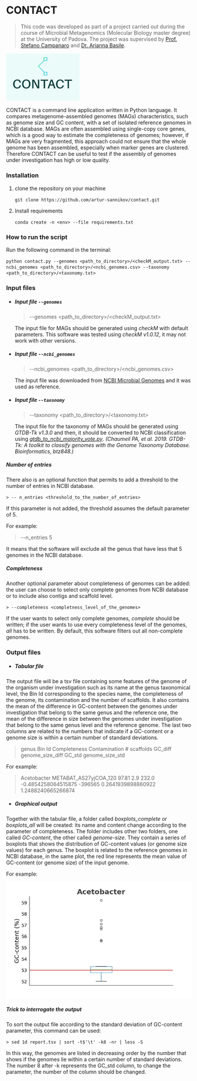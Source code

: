 # **CONTACT**

>This code was developed as part of a project carried out during the course of Microbial Metagenomics (Molecular Biology master degree) at the University of Padova. The project was supervised by [Prof. Stefano Campanaro](https://github.com/stefcamp) and [Dr. Arianna Basile](https://github.com/arianccbasile).

<img src="img/logo.jpeg" alt="logo" width="200"/>

CONTACT is a command line application written in Python language. It compares metagenome-assembled genomes (MAGs) characteristics, such as genome size and GC content, with a set of isolated reference genomes in NCBI database. MAGs are often assembled using single-copy core genes, which is a good way to estimate the completeness of genomes; however, if MAGs are very fragmented, this approach could not ensure that the whole genome has been assembled, especially when marker genes are clustered. Therefore CONTACT can be useful to test if the assembly of genomes under investigation has high or low quality.

### **Installation**
1. clone the repository on your machine
   ```
   git clone https://github.com/artur-sannikov/contact.git
   ```
2. Install requirements 
   ```
   conda create -n <env> --file requirements.txt
   ```

### **How to run the script**
Run the following command in the terminal:

 ```
 python contact.py --genomes <path_to_directory>/<checkM_output.txt> --ncbi_genomes <path_to_directory>/<ncbi_genomes.csv> --taxonomy <path_to_directory>/<taxonomy.txt>
 ```

### **Input files**

- ##### Input file `--genomes`
  
  > --genomes <path_to_directory>/<checkM_output.txt>

  The input file for MAGs should be generated using *checkM* with default parameters. This software was tested using *checkM v1.0.12*, it may not work with other versions.

- ##### Input file `--ncbi_genomes`

  > --ncbi_genomes <path_to_directory>/<ncbi_genomes.csv>

  The input file was downloaded from [NCBI Microbial Genomes](https://www.ncbi.nlm.nih.gov/genome/browse#!/prokaryotes/) and it was used as reference.

- ##### Input file `--taxonomy`

  > --taxonomy <path_to_directory>/<taxonomy.txt>
  
  The input file for the taxonomy of MAGs should be generated using *GTDB-Tk v1.3.0* and then, it should be converted to NCBI classification using *[gtdb_to_ncbi_majority_vote.py](https://github.com/Ecogenomics/GTDBTk/blob/staging/scripts/gtdb_to_ncbi_majority_vote.py)*. *(Chaumeil PA, et al. 2019. GTDB-Tk: A toolkit to classify genomes with the Genome Taxonomy Database. Bioinformatics, btz848.)*

##### **Number of entries**
There also is an optional function that permits to add a threshold to the number of entries in NCBI database.
  ```
> -- n_entries <threshold_to_the_number_of_entries>
  ```
If this parameter is not added, the threshold assumes the default parameter of 5.

For example:

> --n_entries 5

It means that the software will exclude all the genus that have less that 5 genomes in the NCBI database.

##### **Completeness**
Another optional parameter about completeness of genomes can be added: the user can choose to select only complete genomes from NCBI database or to include also contigs and scaffold level.
  ```
> --completeness <completness_level_of_the_genomes>
  ```
If the user wants to select only complete genomes, *complete* should be written; if the user wants to use every completeness level of the genomes, *all* has to be written.
By default, this software filters out all non-complete genomes.


### **Output files** 

- ##### Tabular file
The output file will be a tsv file containing some features of the genome of the organism under investigation such as its name at the genus taxonomical level, the Bin Id corresponding to the species name, the completeness of the genome, its contamination and the number of scaffolds. It also contains the mean of the difference in GC-content between the genomes under investigation that belong to the same genus and the reference one, the mean of the difference in size between the genomes under investigation that belong to the same genus level and the reference genome. The last two columns are related to the numbers that indicate if a GC-content or a genome size is within a certain number of standard deviations.

> genus Bin Id  Completeness  Contamination # scaffolds GC_diff genome_size_diff  GC_std  genome_size_std

For example:

> Acetobacter METABAT_AS27yjCOA_120 97.81 2.9 232.0 -0.4854258064515875 -396565 0.2641939898860922  1.2488240665266874

- ##### Graphical output
Together with the tabular file, a folder called *boxplots_complete* or *boxplots_all* will be created: its name and content change according to the parameter of completeness. The folder includes other two folders, one called *GC-content*, the other called *genome-size*. They contain a series of boxplots that shows the distribution of GC-content values (or genome size values) for each genus. The boxplot is related to the reference genomes in NCBI database, in the same plot, the red line represents the mean value of GC-content (or genome size) of the input genome.

For example:

![Boxplot example](img/boxplot_example.jpg)

##### **Trick to interrogate the output**

To sort the output file according to the standard deviation of GC-content parameter, this command can be used:
  ```
> sed 1d report.tsv | sort -t$'\t' -k8 -nr | less -S
  ```
In this way, the genomes are listed in decreasing order by the number that shows if the genomes lie within a certain number of standard deviations.
The number 8 after -k represents the GC_std column, to change the parameter, the number of the column should be changed.